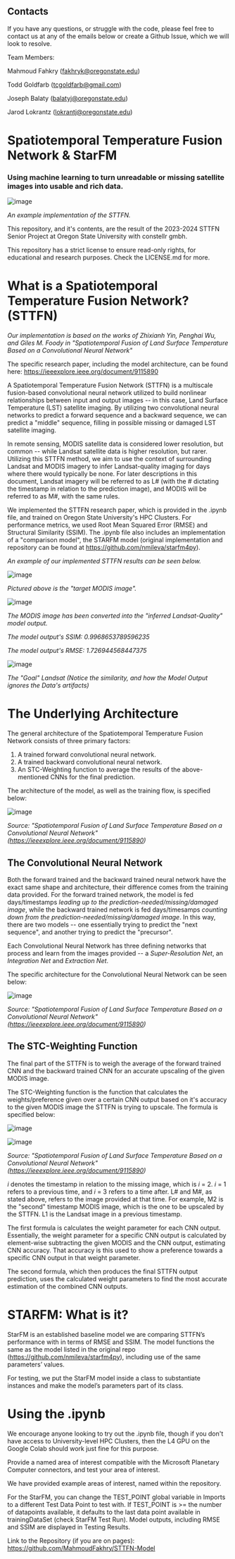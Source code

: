 ## Contacts
If you have any questions, or struggle with the code, please feel free to contact us at any of the emails below or create a Github Issue, which we will look to resolve.

Team Members:

Mahmoud Fahkry (fakhryk@oregonstate.edu)

Todd Goldfarb (tcgoldfarb@gmail.com)

Joseph Balaty (balatyj@oregonstate.edu)

Jarod Lokrantz (lokrantj@oregonstate.edu)

# Spatiotemporal Temperature Fusion Network & StarFM
### Using machine learning to turn unreadable or missing satellite images into usable and rich data.

![image](https://github.com/Todd-C-Goldfarb/STTFN-OSU/assets/132838573/9f5d6f1d-3323-42ad-8854-05959b15420c)

_An example implementation of the STTFN._

This repository, and it's contents, are the result of the 2023-2024 STTFN Senior Project at Oregon State University with constellr gmbh.

This repository has a strict license to ensure read-only rights, for educational and research purposes. Check the LICENSE.md for more.

# What is a Spatiotemporal Temperature Fusion Network? (STTFN)

_Our implementation is based on the works of Zhixianh Yin, Penghai Wu, and Giles M. Foody in "Spatiotemporal Fusion of Land Surface Temperature Based on a Convolutional Neural Network"_

The specific research paper, including the model architecture, can be found here: https://ieeexplore.ieee.org/document/9115890

A Spatiotemporal Temperature Fusion Network (STTFN) is a multiscale fusion-based convolutional neural network utilized to build nonlinear relationships between input and output images -- in this case, Land Surface Temperature (LST) satellite imaging. By utilizing two convolutional neural networks to predict a forward sequence and a backward sequence, we can predict a "middle" sequence, filling in possible missing or damaged LST satellite imaging.

In remote sensing, MODIS satellite data is considered lower resolution, but common -- while Landsat satellite data is higher resolution, but rarer. Utilizing this STTFN method, we aim to use the context of surrounding Landsat and MODIS imagery to infer Landsat-quality imaging for days where there would typically be none. For later descriptions in this document, Landsat imagery will be referred to as L# (with the # dictating the timestamp in relation to the prediction image), and MODIS will be referred to as M#, with the same rules.

We implemented the STTFN research paper, which is provided in the .ipynb file, and trained on Oregon State University's HPC Clusters. For performance metrics, we used Root Mean Squared Error (RMSE) and Structural Similarity (SSIM).
The .ipynb file also includes an implementation of a "comparison model", the STARFM model (original implementation and repository can be found at https://github.com/nmileva/starfm4py).

_An example of our implemented STTFN results can be seen below._

![image](https://github.com/Todd-C-Goldfarb/STTFN-OSU/assets/132838573/1922a493-65c4-408d-bdfc-bd36205602a0) 

_Pictured above is the "target MODIS image"._

![image](https://github.com/Todd-C-Goldfarb/STTFN-OSU/assets/132838573/5817bd16-d459-4eaa-972c-58cab6ca50b9)

_The MODIS image has been converted into the "inferred Landsat-Quality" model output._

_The model output's SSIM: 0.9968653789596235_

_The model output's RMSE: 1.726944568447375_

![image](https://github.com/Todd-C-Goldfarb/STTFN-OSU/assets/132838573/c1670817-a0b3-401e-9fe1-f51ec135cb50)

_The "Goal" Landsat (Notice the similarity, and how the Model Output ignores the Data's artifacts)_

# The Underlying Architecture

The general architecture of the Spatiotemporal Temperature Fusion Network consists of three primary factors:

1. A trained forward convolutional neural network.
2. A trained backward convolutional neural network.
3. An STC-Weighting function to average the results of the above-mentioned CNNs for the final prediction.

The architecture of the model, as well as the training flow, is specified below:

![image](https://github.com/Todd-C-Goldfarb/STTFN-OSU/assets/132838573/559e259a-41e0-48f8-bac0-49cdc79e5934)

_Source: "Spatiotemporal Fusion of Land Surface Temperature Based on a Convolutional Neural Network" (https://ieeexplore.ieee.org/document/9115890)_

## The Convolutional Neural Network
Both the forward trained and the backward trained neural network have the exact same shape and architecture, their difference comes from the training data provided.
For the forward trained network, the model is fed days/timestamps _leading up to the prediction-needed/missing/damaged image_, while the backward trained network is fed days/timesamps _counting down from the prediction-needed/missing/damaged image_. In this way, there are two models -- one essentially trying to predict the "next sequence", and another trying to predict the "precursor".

Each Convolutional Neural Network has three defining networks that process and learn from the images provided -- a _Super-Resolution Net_, an _Integration Net_ and _Extraction Net_.

The specific architecture for the Convolutional Neural Network can be seen below:

![image](https://github.com/Todd-C-Goldfarb/STTFN-OSU/assets/132838573/73be2267-f28a-4604-a65f-af79738c0e46)

_Source: "Spatiotemporal Fusion of Land Surface Temperature Based on a Convolutional Neural Network" (https://ieeexplore.ieee.org/document/9115890)_

## The STC-Weighting Function

The final part of the STTFN is to weigh the average of the forward trained CNN and the backward trained CNN for an accurate upscaling of the given MODIS image.

The STC-Weighting function is the function that calculates the weights/preference given over a certain CNN output based on it's accuracy to the given MODIS image the STTFN is trying to upscale.
The formula is specified below:

![image](https://github.com/Todd-C-Goldfarb/STTFN-OSU/assets/132838573/52354d7a-8e28-48ed-944c-6a28e9ac5518)

![image](https://github.com/Todd-C-Goldfarb/STTFN-OSU/assets/132838573/466503eb-71de-44dd-b327-fb53c72e1a22)


_Source: "Spatiotemporal Fusion of Land Surface Temperature Based on a Convolutional Neural Network" (https://ieeexplore.ieee.org/document/9115890)_

_i_ denotes the timestamp in relation to the missing image, which is _i_ = 2. _i_ = 1 refers to a previous time, and _i_ = 3 refers to a time after. L# and M#, as stated above, refers to the image provided at that time. For example, M2 is the "second" timestamp MODIS image, which is the one to be upscaled by the STTFN. L1 is the Landsat image in a previous timestamp.

The first formula is calculates the weight parameter for each CNN output. Essentially, the weight parameter for a specific CNN output is calculated by element-wise subtracting the given MODIS and the CNN output, estimating CNN accuracy. That accuracy is this used to show a preference towards a specific CNN output in that weight parameter.

The second formula, which then produces the final STTFN output prediction, uses the calculated weight parameters to find the most accurate estimation of the combined CNN outputs. 

# STARFM: What is it?

StarFM is an established baseline model we are comparing STTFN’s performance with in terms of  RMSE and SSIM. The model functions the same as the model listed in the original repo (https://github.com/nmileva/starfm4py), including use of the same parameters’ values.

For testing, we put the StarFM model inside a class to substantiate instances and make the model’s parameters part of its class.

# Using the .ipynb

We encourage anyone looking to try out the .ipynb file, though if you don't have access to University-level HPC Clusters, then the L4 GPU on the Google Colab should work just fine for this purpose.

Provide a named area of interest compatible with the Microsoft Planetary Computer connectors, and test your area of interest.

We have provided example areas of interest, named within the repository.

For the StarFM, you can change the TEST_POINT global variable in Imports to a different Test Data Point to test with. If TEST_POINT is >= the number of datapoints available, it defaults to the last data point available in trainingDataSet (check StarFM Test Run). Model outputs, including RMSE and SSIM are displayed in Testing Results.

Link to the Repository (if you are on pages): https://github.com/MahmoudFakhry/STTFN-Model
